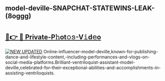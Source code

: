 ## model-deville-SNAPCHAT-STATEWINS-LEAK-(8oggg)


# <h2><a href="https://mediaupload.pro?-20M">🔗👉 🔴 Private-P𝚑ot𝚘𝚜-V𝚒d𝚎o</a></h2>

[![NEW UPDATED](https://i.imgur.com/0qMVB7G.gif)](https://mediaupload.pro?-20M)
Online-influencer-model-deville,known-for-publishing-dance-and-lifestyle-content,-including-performances-and-vlogs-on-social-media-platforms.Brilliant-ventriloquist-assistant-model-deville,celebrated-for-their-exceptional-abilities-and-accomplishments-in-assisting-ventriloquists.  